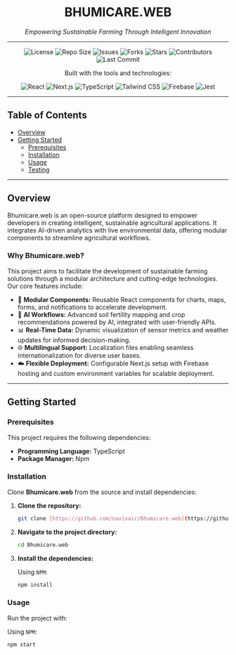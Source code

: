 <div align="center">

# BHUMICARE.WEB
*Empowering Sustainable Farming Through Intelligent Innovation*

---

<p align="center">
    <img src="https://img.shields.io/badge/License-MIT-blue.svg" alt="License">
    <img src="https://img.shields.io/github/repo-size/navixair/Bhumicare.web?style=flat&logo=github&label=Repo%20Size" alt="Repo Size">
    <img src="https://img.shields.io/github/issues/navixair/Bhumicare.web?style=flat&logo=github&color=green" alt="Issues">
    <img src="https://img.shields.io/github/forks/navixair/Bhumicare.web?style=flat&logo=github&color=blue" alt="Forks">
    <img src="https://img.shields.io/github/stars/navixair/Bhumicare.web?style=flat&logo=github&color=yellow" alt="Stars">
    <img src="https://img.shields.io/github/contributors/navixair/Bhumicare.web?style=flat&logo=github&color=orange" alt="Contributors">
    <img src="https://img.shields.io/github/last-commit/navixair/Bhumicare.web?style=flat&logo=github&color=red" alt="Last Commit">
</p>

<p align="center">
    Built with the tools and technologies:
</p>

<p align="center">
    <img src="https://img.shields.io/badge/React-20232A?style=for-the-badge&logo=react&logoColor=61DAFB" alt="React">
    <img src="https://img.shields.io/badge/Next-black?style=for-the-badge&logo=next.js&logoColor=white" alt="Next.js">
    <img src="https://img.shields.io/badge/typescript-%23007ACC.svg?style=for-the-badge&logo=typescript&logoColor=white" alt="TypeScript">
    <img src="https://img.shields.io/badge/tailwindcss-%2338B2AC.svg?style=for-the-badge&logo=tailwind-css&logoColor=white" alt="Tailwind CSS">
    <img src="https://img.shields.io/badge/Firebase-039BE5?style=for-the-badge&logo=Firebase&logoColor=white" alt="Firebase">
    <img src="https://img.shields.io/badge/-jest-%23C21325?style=for-the-badge&logo=jest&logoColor=white" alt="Jest">
</p>

</div>

---

## Table of Contents

- [Overview](#overview)
- [Getting Started](#getting-started)
  - [Prerequisites](#prerequisites)
  - [Installation](#installation)
  - [Usage](#usage)
  - [Testing](#testing)

---

## Overview

Bhumicare.web is an open-source platform designed to empower developers in creating intelligent, sustainable agricultural applications. It integrates AI-driven analytics with live environmental data, offering modular components to streamline agricultural workflows.

### Why Bhumicare.web?

This project aims to facilitate the development of sustainable farming solutions through a modular architecture and cutting-edge technologies. Our core features include:

-   🧩 **Modular Components:** Reusable React components for charts, maps, forms, and notifications to accelerate development.
-   🤖 **AI Workflows:** Advanced soil fertility mapping and crop recommendations powered by AI, integrated with user-friendly APIs.
-   📊 **Real-Time Data:** Dynamic visualization of sensor metrics and weather updates for informed decision-making.
-   🌐 **Multilingual Support:** Localization files enabling seamless internationalization for diverse user bases.
-   ☁️ **Flexible Deployment:** Configurable Next.js setup with Firebase hosting and custom environment variables for scalable deployment.

---

## Getting Started

### Prerequisites

This project requires the following dependencies:

-   **Programming Language:** TypeScript
-   **Package Manager:** Npm

### Installation

Clone **Bhumicare.web** from the source and install dependencies:

1.  **Clone the repository:**

    ```bash
    git clone [https://github.com/navixair/Bhumicare.web](https://github.com/navixair/Bhumicare.web)
    ```

2.  **Navigate to the project directory:**

    ```bash
    cd Bhumicare.web
    ```

3.  **Install the dependencies:**

    Using `NPM`:

    ```bash
    npm install
    ```

### Usage

Run the project with:

Using `NPM`:

```bash
npm start